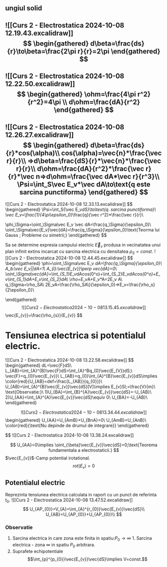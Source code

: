 ## ungiul solid

![[Curs 2 - Electrostatica 2024-10-08 12.19.43.excalidraw]]
$$
\begin{gathered}
d\beta=\frac{ds}{r}\to\beta=\frac{2\pi r}{r}=2\pi
\end{gathered}
$$
---
![[Curs 2 - Electrostatica 2024-10-08 12.22.50.excalidraw]]
$$
\begin{gathered}
\ohm=\frac{4\pi r^2}{r^2}=4\pi \\
d\ohm=\frac{dA}{r^2}
\end{gathered}
$$
---
![[Curs 2 - Electrostatica 2024-10-08 12.26.27.excalidraw]]
$$
\begin{gathered}
d\beta=\frac{ds}{r}*cos(\alpha)\\
cos(\alpha)=\vec{n}*\frac{\vec  r}{r}\\
=>d\beta=\frac{dS}{r}*\vec{n}*\frac{\vec r}{r}\\
d\ohm=\frac{dA}{r^2}*\frac{\vec r}{r}*\vec n=>d\ohm=\frac{\vec dA*\vec r}{r^3}\\
\Psi=\int_S\vec E_v*\vec dA\to\text{q este sarcina punctiforma}
\end{gathered}
$$
---
![[Curs 2 - Electrostatica 2024-10-08 12.33.13.excalidraw]]
$$
\begin{gathered}
\Psi=\int_S{\vec E_v*dS}\to\text{q. sarcina punctiforma}\\
\vec E_v=\frac{1}{4\pi\epsilon_0}*\frac{q}{\vec r^2}*\frac{\vec r}{r}\\



\phi_\Sigma=\oint_\Sigma\vec E_v \vec dA=\frac{q_\Sigma}{\epsilon_0}\\
\oint_\Sigma\vec{E_v}\vec{dA}=\frac{q_\Sigma}{\epsilon_0}\text{Teorma lui Gauss ; Probleme cu simetrii;}
\end{gathered}
$$

Sa se determine expresia campului electric $\vec E_v$ produsa in vecinatatea unui plan infinit extins incarcat cu sarcina electrica cu densitatea $\rho_S=const.$
![[Curs 2 - Electrostatica 2024-10-08 12.44.45.excalidraw]]
$$
\begin{gathered}
\phi=\oint_\Sigma\vec E_v *dA=\frac{q_\Sigma}{\epsilon_0}\\
A_b:\vec E_v||dA=1\\
A_{l}:\vec{E_{v}}\perp vec{dA}=0\\
\oint_\Sigma\vec{dA}=\int_{S_1}E_v*dAcos(0^o)+\int_{S_2}E_v*dAcos(0^o)+E_v\int_{S_1}dA+E_v\int_{S_2}dA\\
\rho=E_v*A+E_v*A=2E_v A\\
q_\Sigma=\rho_SA\\
2E_vA=\frac{\rho_SA\\}{\epsilon_0}=>E_v=\frac{\rho_s}{2\epsilon_0}\\

\end{gathered}
$$
![[Curs 2 - Electrostatica 2024-10-08 13.15.45.excalidraw]]
$$
\vec{E_{v}}=\frac{\rho_{s}}{E_{v}}
$$

# Tensiunea electrica si potentialul electric.

![[Curs 2 - Electrostatica 2024-10-08 13.22.58.excalidraw]]
$$
\begin{gathered}
dL=\vec{F}dS\\
L_{AB}=\int_{A}^{B}\vec{F}dS=\int_{A}^Bq_{0}\vec{E_{V}}dS;\\
\vec{F}=q_{0}\vec{E_{v}}\\
L_{AB}=q_{0}\int_{A}^{B}\vec{E_{v}}dS\implies \color{red}{U_{AB}=def=\frac{L_{AB}}{q_{0}}}\\
U_{AB}=\int_{A}^{B}\vec{E_{v}}\vec{dS}[V]\implies E_{v}SI;=\frac{V}{m}\\
\text{Observatie:}\\
1)U_{BA}=\int_{B}^{A}\vec{E_{v}}\vec{dS}=-U_{AB}\\
2)U_{AA}=\int_{A}^{A}\vec{E_{v}}\vec{dS}\equiv 0\\
U_{BA}=-U_{AB}\\
\end{gathered}

$$
![[Curs 2 - Electrostatica 2024-10-08 13.34.44.excalidraw]]
$$
\begin{gathered}
U_{AA}=U_{AmB}+U_{BnA}=0\\
U_{AmB}=U_{AnB}\\
\color{red}{\text{Nu depinde de drumul de integrare}}
\end{gathered}

$$
![[Curs 2 - Electrostatica 2024-10-08 13.38.24.excalidraw]]

$$
U_{AA}=0\implies \oint_{\beta}\vec{E_{v}}\vec{dS}=0;\text{Teorema fundamentala a electrostaticii.}
$$
$\vec{E_{v}}$-Camp potential irotational.
$$
rot(E_{v})=0
$$
## Potentialul electric

Reprezinta tensiunea electrica calculata in raport cu un punct de referinta $t_{0}$.
![[Curs 2 - Electrostatica 2024-10-08 13.47.52.excalidraw]]
$$
U_{AP_{0}}=V_{A}=\int_{A}^{r_{0}}\vec{E_{v}}\vec{dS}\\
U_{AB}=U_{AP_{0}}+U_{AP_{0}}\\
$$
### Observatie

1. Sarcina electrica in care zona este finita in spatiu:$P_{0}\to \infty$
		1. Sarcina electrica - zona $\infty$ in spatiu $P_{0}$ arbitrara.
2. Suprafete echipotentiale$$\int_{p}^{p_{0}}\vec{E_{v}}\vec{dS}\implies V=const.$$
